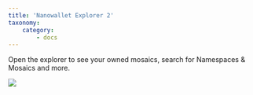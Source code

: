 ```yaml
---
title: 'Nanowallet Explorer 2'
taxonomy:
    category:
        - docs
---
```


Open the explorer to see your owned mosaics, search for Namespaces & Mosaics and more.
 
![](http://imgur.com/ileq5ES.png)
 
